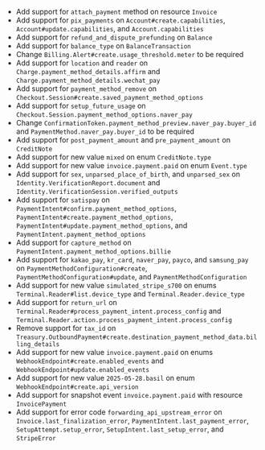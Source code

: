 * Add support for `attach_payment` method on resource `Invoice`
* Add support for `pix_payments` on `Account#create.capabilities`, `Account#update.capabilities`, and `Account.capabilities`
* Add support for `refund_and_dispute_prefunding` on `Balance`
* Add support for `balance_type` on `BalanceTransaction`
* Change `Billing.Alert#create.usage_threshold.meter` to be required
* Add support for `location` and `reader` on `Charge.payment_method_details.affirm` and `Charge.payment_method_details.wechat_pay`
* Add support for `payment_method_remove` on `Checkout.Session#create.saved_payment_method_options`
* Add support for `setup_future_usage` on `Checkout.Session.payment_method_options.naver_pay`
* Change `ConfirmationToken.payment_method_preview.naver_pay.buyer_id` and `PaymentMethod.naver_pay.buyer_id` to be required
* Add support for `post_payment_amount` and `pre_payment_amount` on `CreditNote`
* Add support for new value `mixed` on enum `CreditNote.type`
* Add support for new value `invoice.payment.paid` on enum `Event.type`
* Add support for `sex`, `unparsed_place_of_birth`, and `unparsed_sex` on `Identity.VerificationReport.document` and `Identity.VerificationSession.verified_outputs`
* Add support for `satispay` on `PaymentIntent#confirm.payment_method_options`, `PaymentIntent#create.payment_method_options`, `PaymentIntent#update.payment_method_options`, and `PaymentIntent.payment_method_options`
* Add support for `capture_method` on `PaymentIntent.payment_method_options.billie`
* Add support for `kakao_pay`, `kr_card`, `naver_pay`, `payco`, and `samsung_pay` on `PaymentMethodConfiguration#create`, `PaymentMethodConfiguration#update`, and `PaymentMethodConfiguration`
* Add support for new value `simulated_stripe_s700` on enums `Terminal.Reader#list.device_type` and `Terminal.Reader.device_type`
* Add support for `return_url` on `Terminal.Reader#process_payment_intent.process_config` and `Terminal.Reader.action.process_payment_intent.process_config`
* Remove support for `tax_id` on `Treasury.OutboundPayment#create.destination_payment_method_data.billing_details`
* Add support for new value `invoice.payment.paid` on enums `WebhookEndpoint#create.enabled_events` and `WebhookEndpoint#update.enabled_events`
* Add support for new value `2025-05-28.basil` on enum `WebhookEndpoint#create.api_version`
* Add support for snapshot event `invoice.payment.paid` with resource `InvoicePayment`
* Add support for error code `forwarding_api_upstream_error` on `Invoice.last_finalization_error`, `PaymentIntent.last_payment_error`, `SetupAttempt.setup_error`, `SetupIntent.last_setup_error`, and `StripeError`